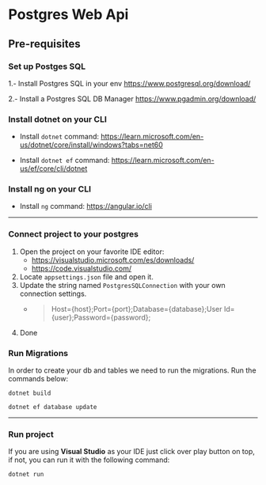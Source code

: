 # Postgres Web Api

## Pre-requisites
### Set up Postges SQL
1.- Install Postgres SQL in your env https://www.postgresql.org/download/

2.- Install a Postgres SQL DB Manager https://www.pgadmin.org/download/

### Install dotnet on your CLI

- Install <code>dotnet</code> command:
https://learn.microsoft.com/en-us/dotnet/core/install/windows?tabs=net60

- Install <code>dotnet ef</code> command:
https://learn.microsoft.com/en-us/ef/core/cli/dotnet

### Install ng on your CLI
- Install <code>ng</code> command: https://angular.io/cli
<hr>

### Connect project to your postgres
1. Open the project on your favorite IDE editor:
    - https://visualstudio.microsoft.com/es/downloads/
    - https://code.visualstudio.com/
2. Locate <code>appsettings.json</code> file and open it.
3. Update the string named <code>PostgresSQLConnection</code> with your own connection settings.
    - >Host={host};Port={port};Database={database};User Id={user};Password={password};
4. Done

### Run Migrations
In order to create your db and tables we need to run the migrations. Run the commands below:

<code>dotnet build</code>

<code>dotnet ef database update</code>

<hr>

### Run project
If you are using **Visual Studio** as your IDE just click over play button on top, if not, you can run it with the following command:

<code>dotnet run</code>